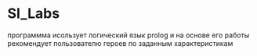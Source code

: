 # SI_Labs
программма исользует логический язык prolog и на основе его работы рекомендует пользователю героев по заданным характеристикам
